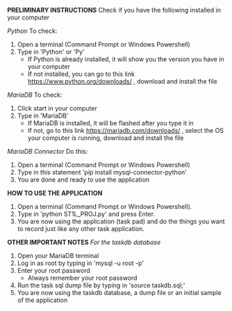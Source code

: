 <!-- 
    Author:
    TAMARGO, Senen Zyril D.
-->

**PRELIMINARY INSTRUCTIONS**
Check if you have the following installed in your computer

_Python_
To check:
1. Open a terminal (Command Prompt or Windows Powershell)
2. Type in 'Python' or 'Py'
    * If Python is already installed, it will show you the version you have in your computer
    * If not installed, you can go to this link https://www.python.org/downloads/ , download and install the file

_MariaDB_
To check:
1. Click start in your computer
2. Type in 'MariaDB'
    * If MariaDB is installed, it will be flashed after you type it in
    * If not, go to this link https://mariadb.com/downloads/ , select the OS your computer is running, download and install the file

_MariaDB Connector_
Do this:
1. Open a terminal (Command Prompt or Windows Powershell)
2. Type in this statement 'pip install mysql-connector-python'
3. You are done and ready to use the application

**HOW TO USE THE APPLICATION**
1. Open a terminal (Command Prompt or Windows Powershell).
2. Type in 'python ST1L_PROJ.py' and press Enter.
3. You are now using the application (task pad) and do the things you want to record just like any other task application.

**OTHER IMPORTANT NOTES**
_For the taskdb database_
1. Open your MariaDB terminal
2. Log in as root by typing in 'mysql -u root -p'
3. Enter your root password
    * Always remember your root password
4. Run the task sql dump file by typing in 'source taskdb.sql;'
5. You are now using the taskdb database, a dump file or an initial sample of the application